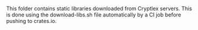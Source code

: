 This folder contains static libraries downloaded from Cryptlex servers. This is done using the download-libs.sh file automatically by a CI job before pushing to crates.io.